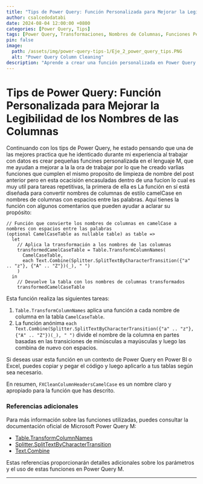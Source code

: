 ```yaml
---
title: "Tips de Power Query: Función Personalizada para Mejorar la Legibilidad de los Nombres de las Columnas"
author: csalcedodatabi
date: 2024-08-04 12:00:00 +0800
categories: [Power Query, Tips]
tags: [Power Query, Transformaciones, Nombres de Columnas, Funciones Personalizadas]
pin: false
image:
  path: /assets/img/power-query-tips-1/Eje_2_power_query_tips.PNG
  alt: "Power Query Column Cleaning"
description: "Aprende a crear una función personalizada en Power Query para mejorar la legibilidad de los nombres de las columnas en tus tablas, separando palabras en notación CamelCase y reemplazando guiones bajos por espacios."
---
```


# Tips de Power Query: Función Personalizada para Mejorar la Legibilidad de los Nombres de las Columnas

Continuando con los tips de Power Query, he estado pensando que una de las mejores practica que he identicado durante mi experiencia al trabajar con datos es crear pequeñas funcines personalizada en el lenguaje M, que me ayudan a mejorar a la la ora de trabajar por lo que he creado varlias funciones que cumplen el mismo proposito de limpieza de nombre del post anterior pero en esta ocacisión encasuladas dentro de una fucíon lo cual es muy util para tareas repetitivas, la primera de ella es La función en sí está diseñada para convertir nombres de columnas de estilo camelCase en nombres de columnas con espacios entre las palabras. Aquí tienes la función con algunos comentarios que pueden ayudar a aclarar su propósito:

```powerquery
// Función que convierte los nombres de columnas en camelCase a nombres con espacios entre las palabras
(optional CamelCaseTable as nullable table) as table =>
  let
    // Aplica la transformación a los nombres de las columnas
    transformedCamelCaseTable = Table.TransformColumnNames(
      CamelCaseTable, 
      each Text.Combine(Splitter.SplitTextByCharacterTransition({"a" .. "z"}, {"A" .. "Z"})(_), " ")
    )
  in
    // Devuelve la tabla con los nombres de columnas transformados
    transformedCamelCaseTable
```

Esta función realiza las siguientes tareas:

1. `Table.TransformColumnNames` aplica una función a cada nombre de columna en la tabla `CamelCaseTable`.
2. La función anónima `each Text.Combine(Splitter.SplitTextByCharacterTransition({"a" .. "z"}, {"A" .. "Z"})(_), " ")` divide el nombre de la columna en partes basadas en las transiciones de minúsculas a mayúsculas y luego las combina de nuevo con espacios.

Si deseas usar esta función en un contexto de Power Query en Power BI o Excel, puedes copiar y pegar el código y luego aplicarlo a tus tablas según sea necesario.

En resumen, `FXCleanColumnHeadersCamelCase` es un nombre claro y apropiado para la función que has descrito.

### Referencias adicionales

Para más información sobre las funciones utilizadas, puedes consultar la documentación oficial de Microsoft Power Query M:

- [Table.TransformColumnNames](https://learn.microsoft.com/en-us/powerquery-m/table-transformcolumnnames)
- [Splitter.SplitTextByCharacterTransition](https://learn.microsoft.com/en-us/powerquery-m/splitter-splittextbycharactertransition)
- [Text.Combine](https://learn.microsoft.com/en-us/powerquery-m/text-combine)

Estas referencias proporcionarán detalles adicionales sobre los parámetros y el uso de estas funciones en Power Query M.

---
